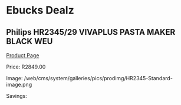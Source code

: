 
# Ebucks Dealz
## Philips HR2345/29 VIVAPLUS PASTA MAKER BLACK WEU
[Product Page](https://www.ebucks.com/web/shop/productSelected.do?prodId=1186879842&catId=704983235)

Price: R2849.00

Image: /web/cms/system/galleries/pics/prodimg/HR2345-Standard-image.png

Savings: 


	